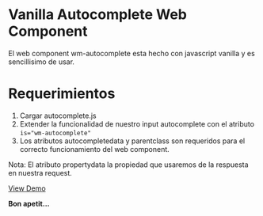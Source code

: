 # Vanilla Autocomplete Web Component

El web component wm-autocomplete esta hecho con javascript vanilla y es sencillisimo de usar.

# Requerimientos

1. Cargar autocomplete.js
2. Extender la funcionalidad de nuestro input autocomplete con el atributo `is="wm-autocomplete"`
3. Los atributos autocompletedata y parentclass son requeridos para el correcto funcionamiento del web component.

Nota: El atributo propertydata la propiedad que usaremos de la respuesta en nuestra request.

[View Demo](https://nandawtek.github.io/wm-autocomplete/)

**Bon apetit...**
